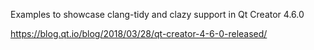 Examples to showcase clang-tidy and clazy support in Qt Creator 4.6.0

https://blog.qt.io/blog/2018/03/28/qt-creator-4-6-0-released/
